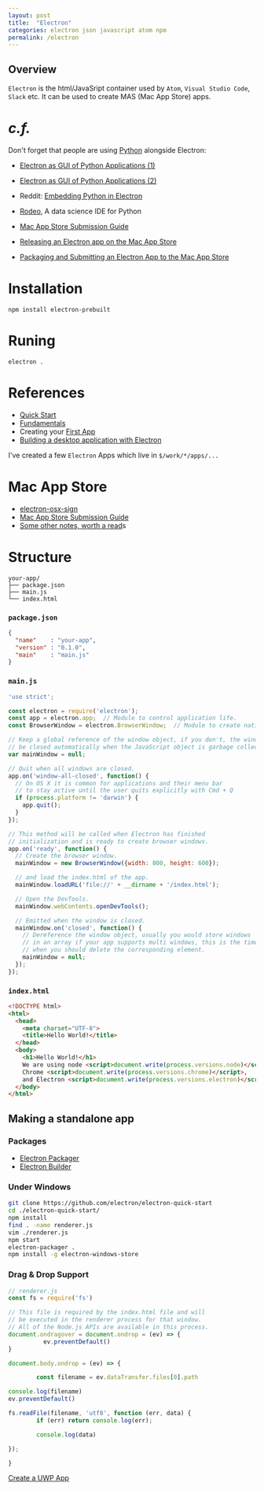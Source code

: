 ```yaml
---
layout: post
title:  "Electron"
categories: electron json javascript atom npm
permalink: /electron
---
```



## Overview

`Electron` is the html/JavaSript container used by `Atom`, `Visual Studio Code`, `Slack` etc. It can be used to create MAS (Mac App Store) apps.


# _c.f._

Don't forget that people are using [Python](/.python.md) alongside Electron:

 * [Electron as GUI of Python Applications (1)](https://www.fyears.org/2015/06/electron-as-gui-of-python-apps.html) 
 * [Electron as GUI of Python Applications (2)](https://github.com/fyears/electron-python-example)
 * Reddit: [Embedding Python in Electron](https://www.reddit.com/r/Python/comments/3qqz9m/embedding_python_in_electron/)
 * [Rodeo](https://github.com/yhat/rodeo), A data science IDE for Python

 * [Mac App Store Submission Guide](https://github.com/electron/electron/blob/master/docs/tutorial/mac-app-store-submission-guide.md)
 * [Releasing an Electron app on the Mac App Store](https://medium.com/@flaqueEau/releasing-an-electron-app-on-the-mac-app-store-c32dfcd9c2bd)
 * [Packaging and Submitting an Electron App to the Mac App Store](https://github.com/electron-userland/electron-osx-sign/wiki/Packaging-and-Submitting-an-Electron-App-to-the-Mac-App-Store)


# Installation

`npm install electron-prebuilt`

# Runing

`electron .`

# References

 * [Quick Start](https://github.com/atom/electron/blob/master/docs/tutorial/quick-start.md)
 * [Fundamentals](http://maxogden.com/electron-fundamentals.html)
 * Creating your [First App](http://tutorialzine.com/2015/12/creating-your-first-desktop-app-with-html-js-and-electron/)
 * [Building a desktop application with Electron](https://medium.com/developers-writing/building-a-desktop-application-with-electron-204203eeb658#.jrj17pcwx)

I've created a few `Electron` Apps which live in `$/work/*/apps/...`

# Mac App Store

 * [electron-osx-sign](https://github.com/electron-userland/electron-osx-sign/wiki/Packaging-and-Submitting-an-Electron-App-to-the-Mac-App-Store)
 * [Mac App Store Submission Guide](https://github.com/electron/electron/blob/master/docs/tutorial/mac-app-store-submission-guide.md)
 * [Some other notes, worth a read](http://liuhao.im/english/2016/01/25/publish-electron-app-to-mac-app-store.html)s
 
# Structure

```text
your-app/
├── package.json
├── main.js
└── index.html
```

### `package.json`

```json
{
  "name"    : "your-app",
  "version" : "0.1.0",
  "main"    : "main.js"
}
```

### `main.js`

```javascript
'use strict';

const electron = require('electron');
const app = electron.app;  // Module to control application life.
const BrowserWindow = electron.BrowserWindow;  // Module to create native browser window.

// Keep a global reference of the window object, if you don't, the window will
// be closed automatically when the JavaScript object is garbage collected.
var mainWindow = null;

// Quit when all windows are closed.
app.on('window-all-closed', function() {
  // On OS X it is common for applications and their menu bar
  // to stay active until the user quits explicitly with Cmd + Q
  if (process.platform != 'darwin') {
    app.quit();
  }
});

// This method will be called when Electron has finished
// initialization and is ready to create browser windows.
app.on('ready', function() {
  // Create the browser window.
  mainWindow = new BrowserWindow({width: 800, height: 600});

  // and load the index.html of the app.
  mainWindow.loadURL('file://' + __dirname + '/index.html');

  // Open the DevTools.
  mainWindow.webContents.openDevTools();

  // Emitted when the window is closed.
  mainWindow.on('closed', function() {
    // Dereference the window object, usually you would store windows
    // in an array if your app supports multi windows, this is the time
    // when you should delete the corresponding element.
    mainWindow = null;
  });
});
```

### `index.html`

```html
<!DOCTYPE html>
<html>
  <head>
    <meta charset="UTF-8">
    <title>Hello World!</title>
  </head>
  <body>
    <h1>Hello World!</h1>
    We are using node <script>document.write(process.versions.node)</script>,
    Chrome <script>document.write(process.versions.chrome)</script>,
    and Electron <script>document.write(process.versions.electron)</script>.
  </body>
</html>
```

## Making a standalone app

### Packages

 * [Electron Packager](https://github.com/electron-userland/electron-packager)
 * [Electron Builder](https://github.com/loopline-systems/electron-builder)

### Under Windows

```bash
git clone https://github.com/electron/electron-quick-start
cd ./electron-quick-start/
npm install
find . -name renderer.js
vim ./renderer.js
npm start
electron-packager .
npm install -g electron-windows-store
```

### Drag & Drop Support

```javascript
// renderer.js
const fs = require('fs')

// This file is required by the index.html file and will
// be executed in the renderer process for that window.
// All of the Node.js APIs are available in this process.
document.ondragover = document.ondrop = (ev) => {
          ev.preventDefault()
}

document.body.ondrop = (ev) => {

        const filename = ev.dataTransfer.files[0].path

console.log(filename)
ev.preventDefault()

fs.readFile(filename, 'utf8', function (err, data) {
        if (err) return console.log(err);

        console.log(data)

});

}
```

[Create a UWP App](https://electron.atom.io/docs/tutorial/windows-store-guide/)